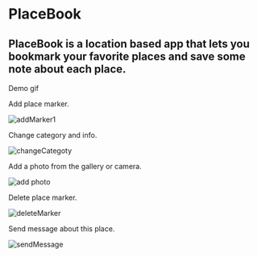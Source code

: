 # PlaceBook
## PlaceBook is a location based app that lets you bookmark your favorite places and save some note about each place.


Demo gif

Add place marker.

![addMarker1](https://user-images.githubusercontent.com/85051772/140513672-8dfe42aa-0334-48ef-970c-b13e0db32cea.gif)


Change category and info.

![changeCategoty](https://user-images.githubusercontent.com/85051772/140513746-2d6bfbf0-f9e9-4820-a930-fb0ca26ed1eb.gif)


Add a photo from the gallery or camera.

![add photo](https://user-images.githubusercontent.com/85051772/140516059-e400f1fc-33ea-4e65-9c14-45220785db12.gif)


Delete place marker.

![deleteMarker](https://user-images.githubusercontent.com/85051772/140513838-beea3232-0555-4e06-ba20-280d145eefa7.gif)


Send message about this place.

![sendMessage](https://user-images.githubusercontent.com/85051772/140513904-e8af8b17-a31f-4e11-8e9a-16fc93a7f283.gif)
